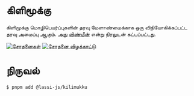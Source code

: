 # கிளிமூக்கு
கிளிமூக்கு மொழிபெயர்ப்புகளின் தரவு மேளாண்மைக்காக ஒரு விநியோகிக்கப்பட்ட தரவு அமைப்பு ஆகும். அது [விண்மீன்](https://docu.réseau-constellation.ca) என்று நிரலுடன் கட்டப்பட்டது.

[![சோதனைகள்](https://github.com/lassi-niruvanam/kilimukku/actions/workflows/tests.yml/badge.svg?branch=main)](https://github.com/lassi-niruvanam/kilimukku/actions/workflows/tests.yml)
[![சோதனை விழக்காட்டு](https://codecov.io/github/lassi-niruvanam/kilimukku/graph/badge.svg)](https://codecov.io/github/lassi-niruvanam/kilimukku)
# நிருவல்

```
$ pnpm add @lassi-js/kilimukku
```